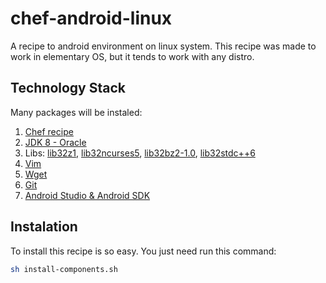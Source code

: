 # chef-android-linux
A recipe to android environment on linux system. This recipe was made to work in  elementary OS, but it tends to work with any distro.

## Technology Stack
Many packages will be instaled:

1. [Chef recipe](https://www.chef.io/chef/)
2. [JDK 8 - Oracle](http://www.oracle.com/technetwork/pt/java/javase/overview/index.html)
3. Libs: [lib32z1](http://packages.ubuntu.com/search?keywords=lib32z1), [lib32ncurses5](http://packages.ubuntu.com/search?keywords=lib32ncurses5), [lib32bz2-1.0](http://packages.ubuntu.com/search?keywords=lib32bz2-1.0), [lib32stdc++6](http://packages.ubuntu.com/trusty/libs/lib32stdc++6)
4. [Vim](http://www.vim.org/)
5. [Wget](https://www.gnu.org/software/wget/)
6. [Git](https://git-scm.com/)
7. [Android Studio & Android SDK](https://developer.android.com/studio/index.html)

## Instalation

To install this recipe is so easy. You just need run this command:
```sh
sh install-components.sh
```
